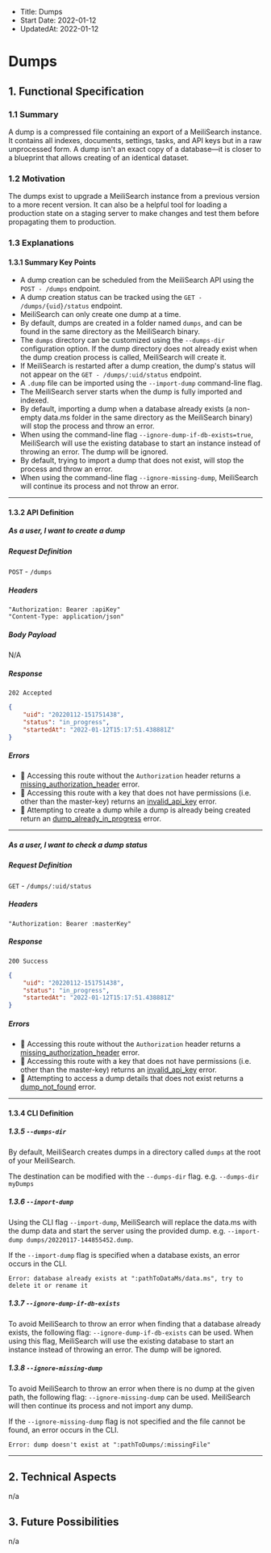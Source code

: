 - Title: Dumps
- Start Date: 2022-01-12
- UpdatedAt: 2022-01-12

# Dumps

## 1. Functional Specification

### 1.1 Summary

A dump is a compressed file containing an export of a MeiliSearch instance. It contains all indexes, documents, settings, tasks, and API keys but in a raw unprocessed form. A dump isn't an exact copy of a database—it is closer to a blueprint that allows creating of an identical dataset.

### 1.2 Motivation

The dumps exist to upgrade a MeiliSearch instance from a previous version to a more recent version. It can also be a helpful tool for loading a production state on a staging server to make changes and test them before propagating them to production.

### 1.3 Explanations

#### 1.3.1 Summary Key Points

- A dump creation can be scheduled from the MeiliSearch API using the `POST - /dumps` endpoint.
- A dump creation status can be tracked using the `GET - /dumps/{uid}/status` endpoint.
- MeiliSearch can only create one dump at a time.
- By default, dumps are created in a folder named `dumps`, and can be found in the same directory as the MeiliSearch binary.
- The `dumps` directory can be customized using the `--dumps-dir` configuration option. If the dump directory does not already exist when the dump creation process is called, MeiliSearch will create it.
- If MeiliSearch is restarted after a dump creation, the dump's status will not appear on the `GET - /dumps/:uid/status` endpoint.
- A `.dump` file can be imported using the `--import-dump` command-line flag.
- The MeiliSearch server starts when the dump is fully imported and indexed.
- By default, importing a dump when a database already exists (a non-empty data.ms folder in the same directory as the MeiliSearch binary) will stop the process and throw an error.
- When using the command-line flag `--ignore-dump-if-db-exists=true`, MeiliSearch will use the existing database to start an instance instead of throwing an error. The dump will be ignored.
- By default, trying to import a dump that does not exist, will stop the process and throw an error.
- When using the command-line flag `--ignore-missing-dump`, MeiliSearch will continue its process and not throw an error.

---

#### 1.3.2 API Definition

##### **As a user, I want to create a dump**

##### Request Definition

`POST` - `/dumps`

##### Headers

```
"Authorization: Bearer :apiKey"
"Content-Type: application/json"
```

##### Body Payload
N/A

##### Response

`202 Accepted`

```json
{
    "uid": "20220112-151751438",
    "status": "in_progress",
    "startedAt": "2022-01-12T15:17:51.438881Z"
}
```

##### Errors

- 🔴 Accessing this route without the `Authorization` header returns a [missing_authorization_header](0061-error-format-and-definitions.md#missing_authorization_header) error.
- 🔴 Accessing this route with a key that does not have permissions (i.e. other than the master-key) returns an [invalid_api_key](0061-error-format-and-definitions.md#invalid_api_key) error.
- 🔴 Attempting to create a dump while a dump is already being created return an [dump_already_in_progress](0061-error-format-and-definitions.md#dump_already_in_progress) error.

---

##### **As a user, I want to check a dump status**

##### Request Definition

`GET` - `/dumps/:uid/status`

##### Headers

```
"Authorization: Bearer :masterKey"
```

##### Response

`200 Success`

```json
{
    "uid": "20220112-151751438",
    "status": "in_progress",
    "startedAt": "2022-01-12T15:17:51.438881Z"
}
```

##### Errors

- 🔴 Accessing this route without the `Authorization` header returns a [missing_authorization_header](0061-error-format-and-definitions.md#missing_authorization_header) error.
- 🔴 Accessing this route with a key that does not have permissions (i.e. other than the master-key) returns an [invalid_api_key](0061-error-format-and-definitions.md#invalid_api_key) error.
- 🔴 Attempting to access a dump details that does not exist returns a [dump_not_found](0061-error-format-and-definitions.md#dump_not_found) error.

---

#### 1.3.4 CLI Definition

##### 1.3.5 `--dumps-dir`

By default, MeiliSearch creates dumps in a directory called `dumps` at the root of your MeiliSearch.

The destination can be modified with the `--dumps-dir` flag. e.g. `--dumps-dir myDumps`

##### 1.3.6 `--import-dump`

Using the CLI flag `--import-dump`, MeiliSearch will replace the data.ms with the dump data and start the server using the provided dump. e.g. `--import-dump dumps/20220117-144855452.dump`.

If the `--import-dump` flag is specified when a database exists, an error occurs in the CLI.

```
Error: database already exists at ":pathToDataMs/data.ms", try to delete it or rename it
```

##### 1.3.7 `--ignore-dump-if-db-exists`

To avoid MeiliSearch to throw an error when finding that a database already exists, the following flag: `--ignore-dump-if-db-exists` can be used. When using this flag, MeiliSearch will use the existing database to start an instance instead of throwing an error. The dump will be ignored.

##### 1.3.8 `--ignore-missing-dump`

To avoid MeiliSearch to throw an error when there is no dump at the given path, the following flag: `--ignore-missing-dump` can be used. MeiliSearch will then continue its process and not import any dump.

If the `--ignore-missing-dump` flag is not specified and the file cannot be found, an error occurs in the CLI.

```
Error: dump doesn't exist at ":pathToDumps/:missingFile"
```

---

## 2. Technical Aspects
n/a

## 3. Future Possibilities
n/a